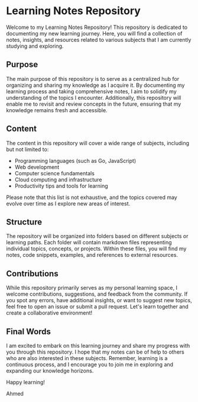 # Learning Notes Repository

Welcome to my Learning Notes Repository! This repository is dedicated to documenting my new learning journey. Here, you will find a collection of notes, insights, and resources related to various subjects that I am currently studying and exploring.

## Purpose

The main purpose of this repository is to serve as a centralized hub for organizing and sharing my knowledge as I acquire it. By documenting my learning process and taking comprehensive notes, I aim to solidify my understanding of the topics I encounter. Additionally, this repository will enable me to revisit and review concepts in the future, ensuring that my knowledge remains fresh and accessible.

## Content

The content in this repository will cover a wide range of subjects, including but not limited to:

- Programming languages (such as Go, JavaScript)
- Web development
- Computer science fundamentals
- Cloud computing and infrastructure
- Productivity tips and tools for learning

Please note that this list is not exhaustive, and the topics covered may evolve over time as I explore new areas of interest.

## Structure

The repository will be organized into folders based on different subjects or learning paths. Each folder will contain markdown files representing individual topics, concepts, or projects. Within these files, you will find my notes, code snippets, examples, and references to external resources.

## Contributions

While this repository primarily serves as my personal learning space, I welcome contributions, suggestions, and feedback from the community. If you spot any errors, have additional insights, or want to suggest new topics, feel free to open an issue or submit a pull request. Let's learn together and create a collaborative environment!

## Final Words

I am excited to embark on this learning journey and share my progress with you through this repository. I hope that my notes can be of help to others who are also interested in these subjects. Remember, learning is a continuous process, and I encourage you to join me in exploring and expanding our knowledge horizons.

Happy learning!

Ahmed
